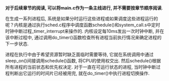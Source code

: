**对于后续章节的阅读, 可以将main.c作为一条主线进行, 并不需要按章节顺序阅读**. 

在生成一系列进程后, 系统是如果分时运行这些进程或如果调度这些进程运行的呢？内核是通过执行sched.c程序中调度函数schedule()和system\_call.s中定时时钟中断过程\_timer\_interrupt来操作的. 内核设定每10ms发出一次时钟中断, 并在该中断过程中, 通过调用do\_timer()函数检查所有进程当前执行情况来确定进程的下一步状态. 

进程在执行中由于希望资源暂时缺乏面临时需要等待, 它就在系统调用中通过sleep\_on()间接调用schedule()函数, 将CPU的使用权交出. 然后schedule()根据所有进程的当前状态和优先权决定. 对于一直在可运行状态的进程, 当时钟中断过程判断出它运行的时间片已经被用完, 就在do\_timer()中执行进程切换操作. 